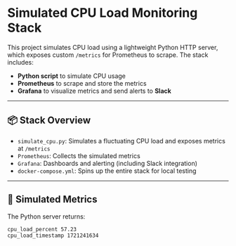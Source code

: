 # Simulated CPU Load Monitoring Stack

This project simulates CPU load using a lightweight Python HTTP server, which exposes custom `/metrics` for Prometheus to scrape. The stack includes:

- **Python script** to simulate CPU usage
- **Prometheus** to scrape and store the metrics
- **Grafana** to visualize metrics and send alerts to **Slack**

---

## 📦 Stack Overview

- `simulate_cpu.py`: Simulates a fluctuating CPU load and exposes metrics at `/metrics`
- `Prometheus`: Collects the simulated metrics
- `Grafana`: Dashboards and alerting (including Slack integration)
- `docker-compose.yml`: Spins up the entire stack for local testing

---

## 🧪 Simulated Metrics

The Python server returns:
```text
cpu_load_percent 57.23
cpu_load_timestamp 1721241634
